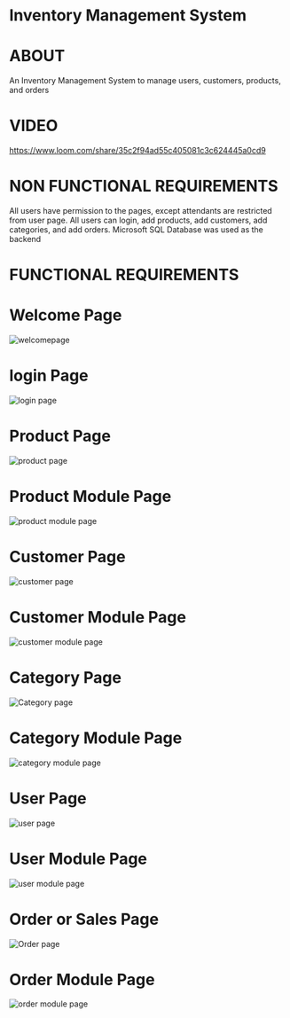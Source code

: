 # Inventory Management System

ABOUT
=
An Inventory Management System to manage users, customers, products, and orders

VIDEO
=
https://www.loom.com/share/35c2f94ad55c405081c3c624445a0cd9

NON FUNCTIONAL REQUIREMENTS
=
All users have permission to the pages, except attendants are restricted from user page.
All users can login, add products, add customers, add categories, and add orders. Microsoft SQL Database was used as the backend

FUNCTIONAL REQUIREMENTS
=
Welcome Page
=
![welcomepage](https://user-images.githubusercontent.com/91270318/187031157-44554e3a-1637-49c0-a2cb-68e18b0648f0.jpg)

login Page
=
![login page](https://user-images.githubusercontent.com/91270318/187031166-d1bf5a97-f036-4e1e-9bc5-105631bd4487.jpg)

Product Page
=
![product page](https://user-images.githubusercontent.com/91270318/187031221-56218c23-6546-47ab-967c-e21b0237746f.jpg)

Product Module Page
=
![product module page](https://user-images.githubusercontent.com/91270318/187031223-8f8894ef-cd82-43b4-8737-66d561f5f810.jpg)

Customer Page
=
![customer page](https://user-images.githubusercontent.com/91270318/187031228-7d16d327-656b-4491-902a-ec104ac50e6d.jpg)

Customer Module Page
=
![customer module page](https://user-images.githubusercontent.com/91270318/187031232-2b29a6bb-0215-4dfa-ba74-70b3250fb976.jpg)

Category Page
=
![Category page](https://user-images.githubusercontent.com/91270318/187031239-7231f5a2-9d18-4f82-ad9d-292eebaef580.jpg)

Category Module Page
=
![category module page](https://user-images.githubusercontent.com/91270318/187031246-4b771216-66f1-4791-a7eb-92c26f3090fd.jpg)

User Page
=
![user page](https://user-images.githubusercontent.com/91270318/187031248-5933c460-4fcd-409c-bfd0-8212ac1f4dda.jpg)

User Module Page
=
![user module page](https://user-images.githubusercontent.com/91270318/187031255-dfb462b8-217e-4b8f-a213-daddc17adf6f.jpg)

Order or Sales Page
=
![Order page](https://user-images.githubusercontent.com/91270318/187031258-ec1499cb-a7aa-4499-85e3-c79cac55619a.jpg)

Order Module Page
=
![order module page](https://user-images.githubusercontent.com/91270318/187031263-0dff5667-ddba-4891-b357-93bc8dd14531.jpg)
 



